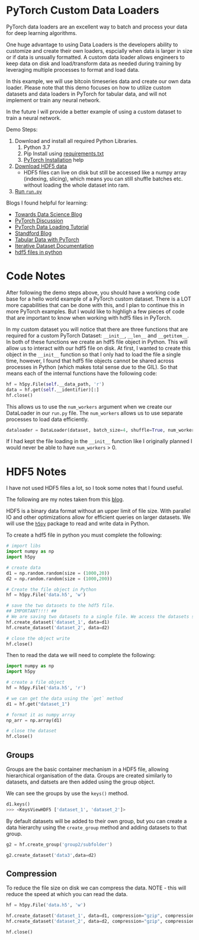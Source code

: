 # PyTorch Custom Data Loaders

PyTorch data loaders are an excellent way to batch and process your data for deep learning algorithms. 

One huge advantage to using Data Loaders is the developers ability to customize and create their own loaders, espcially when data is larger in size or if data is unsually formatted. A custom data loader allows engineers to keep data on disk and load/transform data as needed during training by leveraging multiple processes to format and load data. 

In this example, we will use bitcoin timeseries data and create our own data loader. Please note that this demo focuses on how to utilize custom datasets and data loaders in PyTorch for tabular data, and will not implement or train any neural network.  

In the future I will provide a better example of using a custom dataset to train a neural network. 


Demo Steps:
1. Download and install all required Python Libraries. 
    1. Python 3.7
    1. Pip Install using [requirements.txt](requirements.txt)
    1. [PyTorch Installation](https://pytorch.org/) help
1. [Download HDF5 data](download_hdf5_data.py)
    - HDF5 files can live on disk but still be accessed like a numpy array (indexing, slicing), which means you can still shuffle batches etc. without loading the whole dataset into ram.
1. [Run `run.py`](run.py)



Blogs I found helpful for learning:
- [Towards Data Science Blog](https://towardsdatascience.com/building-efficient-custom-datasets-in-pytorch-2563b946fd9f)
- [PyTorch Discussion](https://discuss.pytorch.org/t/dataset-class-loading-multiple-data-files/47789/2) 
- [PyTorch Data Loading Tutorial](https://pytorch.org/tutorials/beginner/data_loading_tutorial.html)
- [Standford Blog](https://stanford.edu/~shervine/blog/pytorch-how-to-generate-data-parallel)
- [Tabular Data with PyTorch](https://towardsdatascience.com/better-data-loading-20x-pytorch-speed-up-for-tabular-data-e264b9e34352)
- [Iterative Dataset Documentation](https://pytorch.org/docs/stable/data.html#torch.utils.data.IterableDataset)
- [hdf5 files in python](https://www.pythonforthelab.com/blog/how-to-use-hdf5-files-in-python/)


# Code Notes

After following the demo steps above, you should have a working code base for a hello world example of a PyTorch custom dataset. There is a LOT more capabilities that can be done with this, and I plan to continue this in more PyTorch examples. But I would like to highligh a few pieces of code that are important to know when working with hdf5 files in PyTorch.  

In my custom dataset you will notice that there are three functions that are required for a custom PyTorch Dataset: `__init__`, `__len__` and `__getitem__`. In both of these functions we create an hdf5 file object in Python. This will allow us to interact with our hdf5 file on disk. At first, I wanted to create this object in the `__init__` function so that I only had to load the file a single time, however, I found that hdf5 file objects cannot be shared across processes in Python (which makes total sense due to the GIL). So that means each of the internal functions have the following code: 
```python
hf = h5py.File(self.__data_path, 'r')
data = hf.get(self.__identifier)[:]
hf.close()
```

This allows us to use the `num_workers` argument when we create our DataLoader in our `run.py` file. The `num_workers` allows us to use separate processes to load data efficiently. 
```python
dataloader = DataLoader(dataset, batch_size=4, shuffle=True, num_workers=2)
```

If I had kept the file loading in the `__init__` function like I originally planned I would never be able to have `num_workers` > 0. 



# HDF5 Notes

I have not used HDF5 files a lot, so I took some notes that I found useful. 

The following are my notes taken from this [blog](https://www.christopherlovell.co.uk/blog/2016/04/27/h5py-intro.html#:~:text=Reading%20HDF5%20files,method%20in%20read%20mode%2C%20r.&text=To%20see%20what%20data%20is,method%20on%20the%20file%20object.&text=We%20can%20then%20grab%20each,get%20method%2C%20specifying%20the%20name.&text=This%20returns%20a%20HDF5%20dataset%20object.). 

HDF5 is a binary data format without an upper limit of file size. With parallel IO and other optimizations allow for efficient queries on larger datasets. We will use the [`h5py`](http://www.h5py.org/) package to read and write data in Python. 

To create a hdf5 file in python you must complete the following:
```python
# import libs
import numpy as np
import h5py

# create data
d1 = np.random.random(size = (1000,20))
d2 = np.random.random(size = (1000,200))

# Create the file object in Python
hf = h5py.File('data.h5', 'w')

# save the two datasets to the hdf5 file. 
## IMPORTANT!!!! ## 
# We are saving two datasets to a single file. We access the datasets separately with their names i.e. 'dataset_1' and 'dataset_2'
hf.create_dataset('dataset_1', data=d1)
hf.create_dataset('dataset_2', data=d2)

# close the object write
hf.close()

```


Then to read the data we will need to complete the following:
```python
import numpy as np
import h5py

# create a file object
hf = h5py.File('data.h5', 'r')

# we can get the data using the `get` method
d1 = hf.get("dataset_1")

# format it as numpy array
np_arr = np.array(d1)

# close the dataset
hf.close()
```


## Groups 

Groups are the basic container mechanism in a HDF5 file, allowing hierarchical organisation of the data. Groups are created similarly to datasets, and datsets are then added using the group object.

We can see the groups by use the `keys()` method. 
```python
d1.keys()
>>> <KeysViewHDF5 ['dataset_1', 'dataset_2']>
``` 

By default datasets will be added to their own group, but you can create a data hierarchy using the `create_group` method and adding datasets to that group. 
```python
g2 = hf.create_group('group2/subfolder')

g2.create_dataset('data3',data=d2)
```


## Compression

To reduce the file size on disk we can compress the data. NOTE - this will reduce the speed at which you can read the data. 
```python
hf = h5py.File('data.h5', 'w')

hf.create_dataset('dataset_1', data=d1, compression="gzip", compression_opts=9)
hf.create_dataset('dataset_2', data=d2, compression="gzip", compression_opts=9)

hf.close()
```